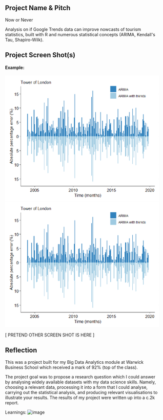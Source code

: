## Project Name & Pitch

Now or Never 

Analysis on if Google Trends data can improve nowcasts of tourism statistics, built with R and numerous statistical concepts (ARIMA, Kendall's Tau, Shapiro-Wilk).

## Project Screen Shot(s)

#### Example:   

![image](https://github.com/jonathanyang7/adaptive-nowcasting/blob/[main]/03.%20Report/ARIMA_results_Tower_of_London.png?raw=true)
![alt text](https://github.com/jonathanyang7/adaptive-nowcasting/blob/[main]/03.%20Report/ARIMA_results_Tower_of_London.png?raw=true)

[ PRETEND OTHER SCREEN SHOT IS HERE ]  

## Reflection

This was a project built for my Big Data Analytics module at Warwick Business School which received a mark of 92% (top of the class). 

The project goal was to propose a research question which I could answer by analysing widely available datasets with my data science skills. Namely, choosing a relevant data, processing it into a form that I could analyse, carrying out the statistical analysis, and producing relevant visualisations to illustrate your results. The results of my project were written up into a c.2k report. 

Learnings: ![image](https://github.com/jonathanyang7/adaptive-nowcasting/assets/121763064/5191e265-b5c8-4d49-84c6-96cac8f40167)
